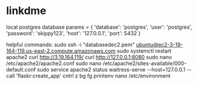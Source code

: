 # linkdme
 
local postgres database
params = {
            'database': 'postgres',
            'user': 'postgres',
            'password': 'skippy123',
            'host': '127.0.0.1',
            'port': 5432
            }

helpful commands:
 sudo ssh -i "databasedec2.pem" ubuntu@ec2-3-19-164-119.us-east-2.compute.amazonaws.com
sudo systemctl restart apache2
curl http://3.19.164.119/
curl http://127.0.0.1:8080
sudo nano /etc/apache2/apache2.conf
sudo nano /etc/apache2/sites-available/000-default.conf
sudo service apache2 status
waitress-serve --host=127.0.0.1 --call 'flaskr:create_app'
cntrl z
bg
fg
printenv
nano /etc/environment